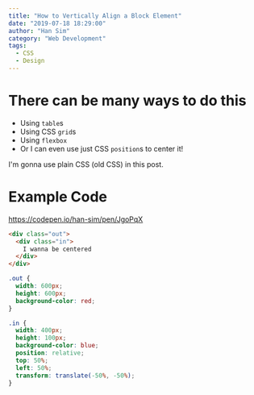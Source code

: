 ```yaml
---
title: "How to Vertically Align a Block Element"
date: "2019-07-18 18:29:00"
author: "Han Sim"
category: "Web Development"
tags:
  - CSS
  - Design
---
```


# There can be many ways to do this

- Using `table`s
- Using CSS `grid`s
- Using `flexbox`
- Or I can even use just CSS `position`s to center it!

I'm gonna use plain CSS (old CSS) in this post.

# Example Code

https://codepen.io/han-sim/pen/JgoPqX

```HTML
<div class="out">
  <div class="in">
    I wanna be centered
  </div>
</div>
```

```CSS
.out {
  width: 600px;
  height: 600px;
  background-color: red;
}

.in {
  width: 400px;
  height: 100px;
  background-color: blue;
  position: relative;
  top: 50%;
  left: 50%;
  transform: translate(-50%, -50%);
}
```
